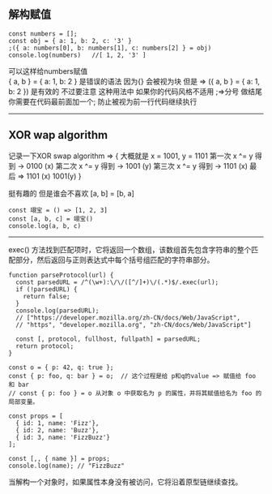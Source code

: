 ## 解构赋值

```
const numbers = [];
const obj = { a: 1, b: 2, c: '3' }
;({ a: numbers[0], b: numbers[1], c: numbers[2] } = obj)
console.log(numbers)   //[ 1, 2, '3' ]
```

可以这样给numbers赋值  
{ a, b } = { a: 1, b: 2 } 是错误的语法  因为{} 会被视为块 但是 => ({ a, b } = { a: 1, b: 2 }) 是有效的 
不过要注意 这种用法中  如果你的代码风格不适用 ;=>分号 做结尾   你需要在代码最前面加一个;   防止被视为前一行代码继续执行

---


## XOR wap algorithm 

记录一下XOR swap algorithm  => {
  大概就是 x = 1001, y = 1101
  第一次 x ^= y 得到 -> 0100 (x)
  第二次 x ^= y 得到 -> 1001 (y)
  第三次 x ^= y 得到 -> 1101 (x)
  最后 => 1101 (x) 1001(y)
}

挺有趣的 但是谁会不喜欢 [a, b] = [b, a] ​​​

```
const 翊宝 = () => [1, 2, 3]
const [a, b, c] = 翊宝()
console.log(a, b, c)
```

---


exec() 方法找到匹配项时，它将返回一个数组，该数组首先包含字符串的整个匹配部分，然后返回与正则表达式中每个括号组匹配的字符串部分。
```
function parseProtocol(url) {
  const parsedURL = /^(\w+):\/\/([^/]+)\/(.*)$/.exec(url);
  if (!parsedURL) {
    return false;
  }
  console.log(parsedURL);
  // ["https://developer.mozilla.org/zh-CN/docs/Web/JavaScript",
  // "https", "developer.mozilla.org", "zh-CN/docs/Web/JavaScript"]

  const [, protocol, fullhost, fullpath] = parsedURL;
  return protocol;
}
```

```
const o = { p: 42, q: true };
const { p: foo, q: bar } = o;  // 这个过程是给 p和q的value => 赋值给 foo 和 bar
// const { p: foo } = o 从对象 o 中获取名为 p 的属性，并将其赋值给名为 foo 的局部变量。
```

```
const props = [
  { id: 1, name: 'Fizz'},
  { id: 2, name: 'Buzz'},
  { id: 3, name: 'FizzBuzz'}
];

const [,, { name }] = props;
console.log(name); // "FizzBuzz"
```

当解构一个对象时，如果属性本身没有被访问，它将沿着原型链继续查找。